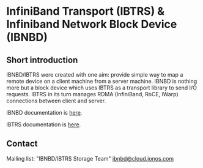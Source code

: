 InfiniBand Transport (IBTRS) & Infiniband Network Block Device (IBNBD)
======================================================================

Short introduction
------------------

IBNBD/IBTRS were created with one aim: provide simple way to map a remote
device on a client machine from a server machine.  IBNBD is nothing more
but a block device which uses IBTRS as a transport library to send I/O
requests.  IBTRS in its turn manages RDMA (InfiniBand, RoCE, iWarp)
connections between client and server.

IBNBD documentation is [here](./ibnbd/README).

IBTRS documentation is [here](./ibtrs/README).

Contact
-------

Mailing list: "IBNBD/IBTRS Storage Team" <ibnbd@cloud.ionos.com>
